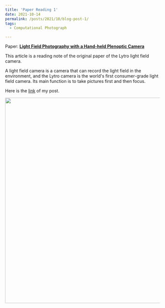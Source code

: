 ```yaml
---
title: 'Paper Reading 1'
date: 2021-10-14
permalink: /posts/2021/10/blog-post-1/
tags:
  - Computational Photograph

---
```


Paper: [**Light Field Photography with a Hand-held Plenoptic Camera**](https://www.researchgate.net/publication/246688556_Light_Field_Photography_with_a_Hand-Held_Plenopic_Camera)

This article is a reading note of the original paper of the Lytro light field camera.

A light field camera is a camera that can record the light field in the environment, and the Lytro camera is the world's first consumer-grade light field camera. Its main function is to take pictures first and then focus.

Here is the [link](https://zhuanlan.zhihu.com/p/421402880) of my post.

<img align="center"  width="666px" src="https://pic4.zhimg.com/v2-acc2e137786878f86b3ddd75c832af3f_1440w.jpg" />